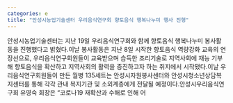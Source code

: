 ```yaml
---
categories: e
title: "안성시농업기술센터 우리음식연구회 향토음식 행복나누미 행사 진행"
---
```

안성시농업기술센터는 지난 19일 우리음식연구회와 함께 향토음식 행복나누미 봉사활동을 진행했다고 밝혔다.이날 봉사활동은 지난 8일 시작한 향토음식 역량강화 교육의 연장선으로, 우리음식연구회원들이 교육받으며 습득한 조리기술로 지역사회에 재능 기부해 향토음식을 확산하고 지역사회의 활력을 증진하고자 하는 취지에서 시작됐다.이날 우리음식연구회원들이 만든 월병 135세트는 안성시자원봉사센터와 안성시청소년상담복지센터를 통해 각각 관내 복지기관 및 소외계층에게 전달될 예정이다.안성시우리음식연구회 유영숙 회장은 “코로나19 재확산과 수해로 인해 어